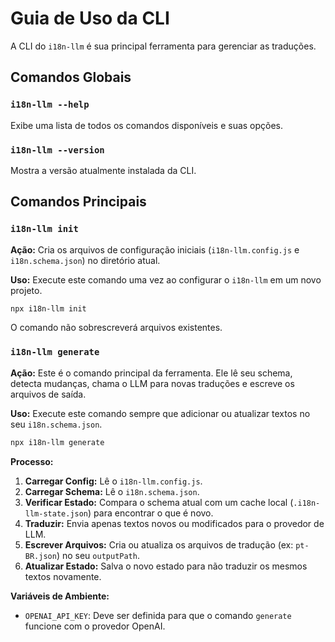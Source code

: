 # Guia de Uso da CLI

A CLI do `i18n-llm` é sua principal ferramenta para gerenciar as traduções.

## Comandos Globais

### `i18n-llm --help`

Exibe uma lista de todos os comandos disponíveis e suas opções.

### `i18n-llm --version`

Mostra a versão atualmente instalada da CLI.

## Comandos Principais

### `i18n-llm init`

**Ação:** Cria os arquivos de configuração iniciais (`i18n-llm.config.js` e `i18n.schema.json`) no diretório atual.

**Uso:**
Execute este comando uma vez ao configurar o `i18n-llm` em um novo projeto.

```bash
npx i18n-llm init
```

O comando não sobrescreverá arquivos existentes.

### `i18n-llm generate`

**Ação:** Este é o comando principal da ferramenta. Ele lê seu schema, detecta mudanças, chama o LLM para novas traduções e escreve os arquivos de saída.

**Uso:**
Execute este comando sempre que adicionar ou atualizar textos no seu `i18n.schema.json`.

```bash
npx i18n-llm generate
```

**Processo:**
1.  **Carregar Config:** Lê o `i18n-llm.config.js`.
2.  **Carregar Schema:** Lê o `i18n.schema.json`.
3.  **Verificar Estado:** Compara o schema atual com um cache local (`.i18n-llm-state.json`) para encontrar o que é novo.
4.  **Traduzir:** Envia apenas textos novos ou modificados para o provedor de LLM.
5.  **Escrever Arquivos:** Cria ou atualiza os arquivos de tradução (ex: `pt-BR.json`) no seu `outputPath`.
6.  **Atualizar Estado:** Salva o novo estado para não traduzir os mesmos textos novamente.

**Variáveis de Ambiente:**
- `OPENAI_API_KEY`: Deve ser definida para que o comando `generate` funcione com o provedor OpenAI.
